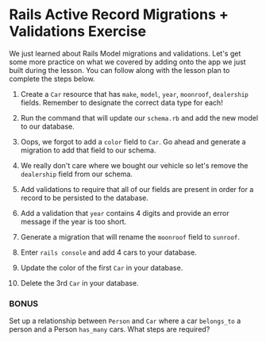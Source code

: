 # Rails Active Record Migrations + Validations Exercise

We just learned about Rails Model migrations and validations. Let's get some more practice on what we covered by adding onto the app we just built during the lesson. You can follow along with the lesson plan to complete the steps below.
 
1.  Create a `Car` resource that has `make`, `model`, `year`, `moonroof`, `dealership` fields. Remember to designate the correct data type for each!

2. Run the command that will update our `schema.rb` and add the new model to our database.

3. Oops, we forgot to add a `color` field to `Car`. Go ahead and generate a migration to add that field to our schema.

4. We really don't care where we bought our vehicle so let's remove the `dealership` field from our schema.

5. Add validations to require that all of our fields are present in order for a record to be persisted to the database. 

6. Add a validation that `year` contains 4 digits and provide an error message if the year is too short.

7. Generate a migration that will rename the `moonroof` field to `sunroof`.

8. Enter `rails console` and add 4 cars to your database.

9. Update the color of the first `Car` in your database.

10. Delete the 3rd `Car` in your database.

### BONUS

Set up a relationship between `Person` and `Car` where a car `belongs_to` a person and a Person `has_many` cars. What steps are required?
